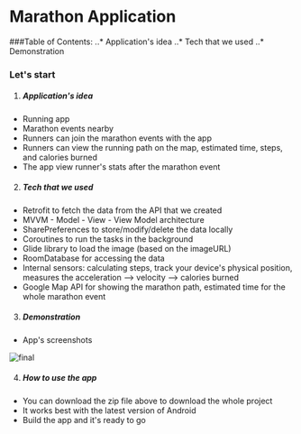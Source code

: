 # Marathon Application
###Table of Contents:
..* Application's idea
..* Tech that we used
..* Demonstration


### Let's start

1. ##### Application's idea

* Running app
* Marathon events nearby
* Runners can join the marathon events with the app
* Runners can view the running path on the map, estimated time, steps, and calories burned
* The app view runner's stats after the marathon event

2. ##### Tech that we used
* Retrofit to fetch the data from the API that we created
* MVVM - Model - View - View Model architecture
* SharePreferences to store/modify/delete the data locally
* Coroutines to run the tasks in the background
* Glide library to load the image (based on the imageURL)
* RoomDatabase for accessing the data
* Internal sensors: calculating steps, track your device's physical position, measures the acceleration --> velocity --> calories burned
* Google Map API for showing the marathon path, estimated time for the whole marathon event

3. ##### Demonstration
* App's screenshots

![final](https://user-images.githubusercontent.com/33486067/66649151-21be0080-ec36-11e9-86e0-beea751e4105.png)

4. ##### How to use the app
* You can download the zip file above to download the whole project
* It works best with the latest version of Android
* Build the app and it's ready to go

